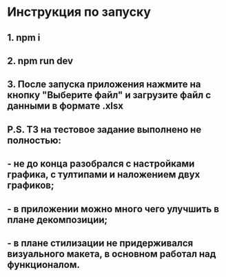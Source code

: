 # Инструкция по запуску

## 1. **npm i**

## 2. **npm run dev**

## 3. **После запуска приложения нажмите на кнопку "Выберите файл" и загрузите файл с данными в формате .xlsx**

## P.S. ТЗ на тестовое задание выполнено не полностью:

## - не до конца разобрался с настройками графика, с тултипами и наложением двух графиков;

## - в приложении можно много чего улучшить в плане декомпозиции;

## - в плане стилизации не придерживался визуального макета, в основном работал над функционалом.
